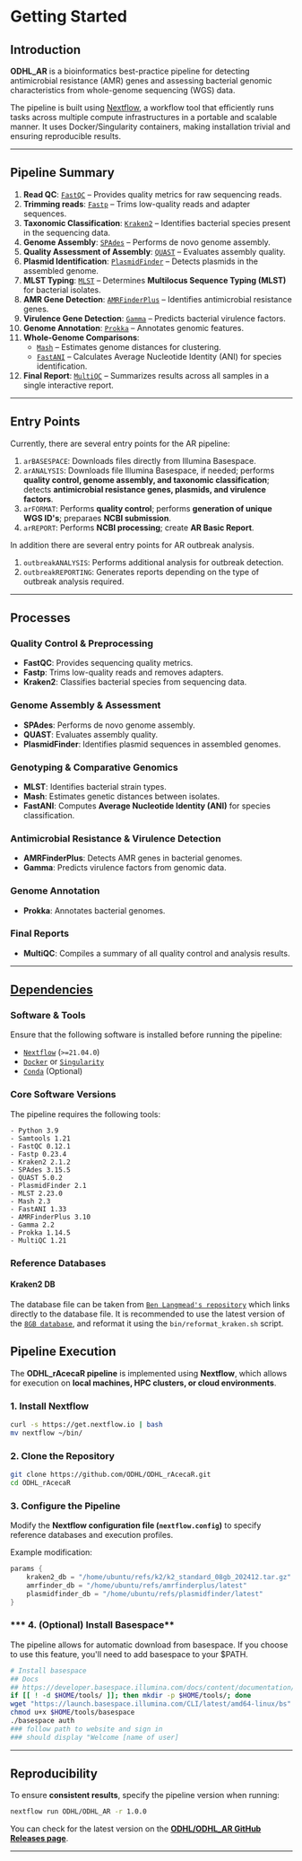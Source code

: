 # Getting Started

## Introduction
**ODHL_AR** is a bioinformatics best-practice pipeline for detecting antimicrobial resistance (AMR) genes and assessing bacterial genomic characteristics from whole-genome sequencing (WGS) data.

The pipeline is built using [Nextflow](https://www.nextflow.io), a workflow tool that efficiently runs tasks across multiple compute infrastructures in a portable and scalable manner. It uses Docker/Singularity containers, making installation trivial and ensuring reproducible results.

---

## Pipeline Summary

1. **Read QC**: [`FastQC`](https://www.bioinformatics.babraham.ac.uk/projects/fastqc/) – Provides quality metrics for raw sequencing reads.
2. **Trimming reads**: [`Fastp`](https://github.com/OpenGene/fastp) – Trims low-quality reads and adapter sequences.
3. **Taxonomic Classification**: [`Kraken2`](https://ccb.jhu.edu/software/kraken2/) – Identifies bacterial species present in the sequencing data.
4. **Genome Assembly**: [`SPAdes`](https://cab.spbu.ru/software/spades/) – Performs de novo genome assembly.
5. **Quality Assessment of Assembly**: [`QUAST`](http://quast.sourceforge.net/) – Evaluates assembly quality.
6. **Plasmid Identification**: [`PlasmidFinder`](https://cge.food.dtu.dk/services/PlasmidFinder/) – Detects plasmids in the assembled genome.
7. **MLST Typing**: [`MLST`](https://github.com/tseemann/mlst) – Determines **Multilocus Sequence Typing (MLST)** for bacterial isolates.
8. **AMR Gene Detection**: [`AMRFinderPlus`](https://www.ncbi.nlm.nih.gov/pathogens/antimicrobial-resistance/AMRFinder/) – Identifies antimicrobial resistance genes.
9. **Virulence Gene Detection**: [`Gamma`](https://github.com/) – Predicts bacterial virulence factors.
10. **Genome Annotation**: [`Prokka`](https://github.com/tseemann/prokka) – Annotates genomic features.
11. **Whole-Genome Comparisons**:
    - [`Mash`](https://github.com/marbl/Mash) – Estimates genome distances for clustering.
    - [`FastANI`](https://github.com/ParBLiSS/FastANI) – Calculates Average Nucleotide Identity (ANI) for species identification.
12. **Final Report**: [`MultiQC`](http://multiqc.info/) – Summarizes results across all samples in a single interactive report.

---

## Entry Points

Currently, there are several entry points for the AR pipeline:

1. `arBASESPACE`: Downloads files directly from Illumina Basespace.
2. `arANALYSIS`: Downloads file Illumina Basespace, if needed; performs **quality control, genome assembly, and taxonomic classification**; detects **antimicrobial resistance genes, plasmids, and virulence factors**.
3. `arFORMAT`: Performs **quality control**;  performs **generation of unique WGS ID's**; preparaes **NCBI submission**.
4. `arREPORT`: Performs **NCBI processing**;  create **AR Basic Report**.

In addition there are several entry points for AR outbreak analysis.

1. `outbreakANALYSIS`: Performs additional analysis for outbreak detection.
2. `outbreakREPORTING`: Generates reports depending on the type of outbreak analysis required.
---

## Processes

### **Quality Control & Preprocessing**
- **FastQC**: Provides sequencing quality metrics.
- **Fastp**: Trims low-quality reads and removes adapters.
- **Kraken2**: Classifies bacterial species from sequencing data.

### **Genome Assembly & Assessment**
- **SPAdes**: Performs de novo genome assembly.
- **QUAST**: Evaluates assembly quality.
- **PlasmidFinder**: Identifies plasmid sequences in assembled genomes.

### **Genotyping & Comparative Genomics**
- **MLST**: Identifies bacterial strain types.
- **Mash**: Estimates genetic distances between isolates.
- **FastANI**: Computes **Average Nucleotide Identity (ANI)** for species classification.

### **Antimicrobial Resistance & Virulence Detection**
- **AMRFinderPlus**: Detects AMR genes in bacterial genomes.
- **Gamma**: Predicts virulence factors from genomic data.

### **Genome Annotation**
- **Prokka**: Annotates bacterial genomes.

### **Final Reports**
- **MultiQC**: Compiles a summary of all quality control and analysis results.

---

## [Dependencies](#dependencies)

### **Software & Tools**
Ensure that the following software is installed before running the pipeline:

- [`Nextflow`](https://www.nextflow.io/docs/latest/getstarted.html#installation) (`>=21.04.0`)
- [`Docker`](https://docs.docker.com/engine/installation/) or [`Singularity`](https://www.sylabs.io/guides/3.0/user-guide/)
- [`Conda`](https://conda.io/miniconda.html) (Optional)

### **Core Software Versions**
The pipeline requires the following tools:

```plaintext
- Python 3.9
- Samtools 1.21
- FastQC 0.12.1
- Fastp 0.23.4
- Kraken2 2.1.2
- SPAdes 3.15.5
- QUAST 5.0.2
- PlasmidFinder 2.1
- MLST 2.23.0
- Mash 2.3
- FastANI 1.33
- AMRFinderPlus 3.10
- Gamma 2.2
- Prokka 1.14.5
- MultiQC 1.21
```

### Reference Databases
#### Kraken2 DB
The database file can be taken from [`Ben Langmead's repository`](https://benlangmead.github.io/aws-indexes/k2) which links directly to the database file. It is recommended to use the latest version of the [`8GB database`](https://genome-idx.s3.amazonaws.com/kraken/k2_standard_08gb_20240904.tar.gz), and reformat it using the `bin/reformat_kraken.sh` script.

## **Pipeline Execution**
The **ODHL_rAcecaR pipeline** is implemented using **Nextflow**, which allows for execution on **local machines, HPC clusters, or cloud environments**.

### **1. Install Nextflow**
```bash
curl -s https://get.nextflow.io | bash
mv nextflow ~/bin/
```

### **2. Clone the Repository**
```bash
git clone https://github.com/ODHL/ODHL_rAcecaR.git
cd ODHL_rAcecaR
```

### **3. Configure the Pipeline**
Modify the **Nextflow configuration file (`nextflow.config`)** to specify reference databases and execution profiles.

Example modification:
```groovy
params {
    kraken2_db = "/home/ubuntu/refs/k2/k2_standard_08gb_202412.tar.gz"
    amrfinder_db = "/home/ubuntu/refs/amrfinderplus/latest"
    plasmidfinder_db = "/home/ubuntu/refs/plasmidfinder/latest"
}
```

### *** 4. (Optional) Install Basespace**
The pipeline allows for automatic download from basespace. If you choose to use this feature, you'll need to add basespace to your $PATH.
```bash
# Install basespace
## Docs
## https://developer.basespace.illumina.com/docs/content/documentation/cli/cli-overview
if [[ ! -d $HOME/tools/ ]]; then mkdir -p $HOME/tools/; done
wget "https://launch.basespace.illumina.com/CLI/latest/amd64-linux/bs" -O $HOME/tools/basespace
chmod u+x $HOME/tools/basespace
./basespace auth
### follow path to website and sign in
### should display "Welcome [name of user]
```
---

## **Reproducibility**
To ensure **consistent results**, specify the pipeline version when running:

```bash
nextflow run ODHL/ODHL_AR -r 1.0.0
```

You can check for the latest version on the **[ODHL/ODHL_AR GitHub Releases page](https://github.com/ODHL/ODHL_AR/releases/)**.

---